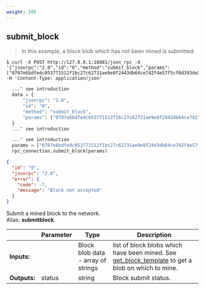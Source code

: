 ```yaml
---
weight: 205
---
```


## **submit_block**

> In this example, a block blob which has not been mined is submitted:

```shell
$ curl -X POST http://127.0.0.1:18081/json_rpc -d '{"jsonrpc":"2.0","id":"0","method":"submit_block","params":["0707e6bdfedc053771512f1bc27c62731ae9e8f2443db64ce742f4e57f5cf8d393de28551e441a0000000002fb830a01ffbf830a018cfe88bee283060274c0aae2ef5730e680308d9c00b6da59187ad0352efe3c71d36eeeb28782f29f2501bd56b952c3ddc3e350c2631d3a5086cac172c56893831228b17de296ff4669de020200000000"]}' -H 'Content-Type: application/json'
```
```python
  ...^ see introduction
  data = {
      "jsonrpc": "2.0",
      "id": "0",
      "method": "submit_block",
      "params": ["0707e6bdfedc053771512f1bc27c62731ae9e8f2443db64ce742f4e57f5cf8d393de28551e441a0000000002fb830a01ffbf830a018cfe88bee283060274c0aae2ef5730e680308d9c00b6da59187ad0352efe3c71d36eeeb28782f29f2501bd56b952c3ddc3e350c2631d3a5086cac172c56893831228b17de296ff4669de020200000000"],
  }
  ...^ see introduction
```
```py
  ...^ see introduction
  params = ["0707e6bdfedc053771512f1bc27c62731ae9e8f2443db64ce742f4e57f5cf8d393de28551e441a0000000002fb830a01ffbf830a018cfe88bee283060274c0aae2ef5730e680308d9c00b6da59187ad0352efe3c71d36eeeb28782f29f2501bd56b952c3ddc3e350c2631d3a5086cac172c56893831228b17de296ff4669de020200000000"]
  rpc_connection.submit_block(params)
```
```json
{
  "id": "0",
  "jsonrpc": "2.0",
  "error": {
    "code": -7,
    "message": "Block not accepted"
  }
}
```
Submit a mined block to the network.  
Alias: **submitblock**.  

|             | Parameter | Type                               | Description
| ---         | ---       | ---                                | ---
|**Inputs:**  |           | Block blob data - array of strings | list of block blobs which have been mined.  See [get_block_template](#get-block-template) to get a blob on which to mine.
|**Outputs:** | status    | string                             | Block submit status.
